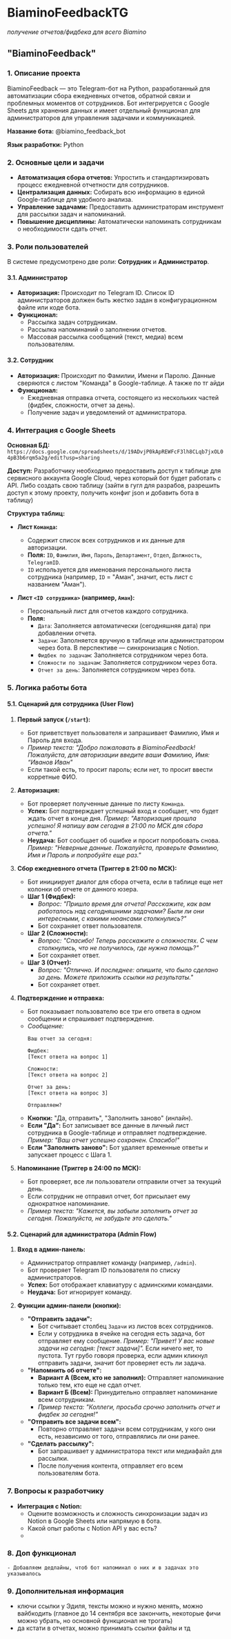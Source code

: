 # BiaminoFeedbackTG
*получение отчетов/фидбека для всего Biamino*

## "BiaminoFeedback"

### 1. Описание проекта
BiaminoFeedback — это Telegram-бот на Python, разработанный для автоматизации сбора ежедневных отчетов, обратной связи и проблемных моментов от сотрудников. Бот интегрируется с Google Sheets для хранения данных и имеет отдельный функционал для администраторов для управления задачами и коммуникацией.

**Название бота:** @biamino_feedback_bot

**Язык разработки:** Python

### 2. Основные цели и задачи
-   **Автоматизация сбора отчетов:** Упростить и стандартизировать процесс ежедневной отчетности для сотрудников.
-   **Централизация данных:** Собирать всю информацию в единой Google-таблице для удобного анализа.
-   **Управление задачами:** Предоставить администраторам инструмент для рассылки задач и напоминаний.
-   **Повышение дисциплины:** Автоматически напоминать сотрудникам о необходимости сдать отчет.

### 3. Роли пользователей
В системе предусмотрено две роли: **Сотрудник** и **Администратор**.

#### 3.1. Администратор
-   **Авторизация:** Происходит по Telegram ID. Список ID администраторов должен быть жестко задан в конфигурационном файле или коде бота.
-   **Функционал:**
    -   Рассылка задач сотрудникам.
    -   Рассылка напоминаний о заполнении отчетов.
    -   Массовая рассылка сообщений (текст, медиа) всем пользователям.

#### 3.2. Сотрудник
-   **Авторизация:** Происходит по Фамилии, Имени и Паролю. Данные сверяются с листом "Команда" в Google-таблице. А также по тг айди
-   **Функционал:**
    -   Ежедневная отправка отчета, состоящего из нескольких частей (фидбек, сложности, отчет за день).
    -   Получение задач и уведомлений от администратора.

### 4. Интеграция с Google Sheets
**Основная БД:** `https://docs.google.com/spreadsheets/d/19ADvjP0kApREWFcF3lh8CLqb7jxOL04pB3b6rqm5a2g/edit?usp=sharing`

**Доступ:** Разработчику необходимо предоставить доступ к таблице для сервисного аккаунта Google Cloud, через который бот будет работать с API. Либо создать свою таблицу (зайти в гугл для разрабов, разрешить доступ к этому проекту, получить конфиг json и добавить бота в таблицу)

**Структура таблиц:**
-   **Лист `Команда`:**
    -   Содержит список всех сотрудников и их данные для авторизации.
    -   **Поля:** `ID`, `Фамилия`, `Имя`, `Пароль`, `Департамент`, `Отдел`, `Должность`, `TelegramID`.
    -   `ID` используется для именования персонального листа сотрудника (например, `ID` = "Аман", значит, есть лист с названием "Аман").

-   **Лист `<ID сотрудника>` (например, `Аман`):**
    -   Персональный лист для отчетов каждого сотрудника.
    -   **Поля:**
        -   `Дата`: Заполняется автоматически (сегодняшняя дата) при добавлении отчета.
        -   `Задачи`: Заполняется вручную в таблице или администратором через бота. В перспективе — синхронизация с Notion.
        -   `Фидбек по задачам`: Заполняется сотрудником через бота.
        -   `Сложности по задачам`: Заполняется сотрудником через бота.
        -   `Отчет за день`: Заполняется сотрудником через бота.

### 5. Логика работы бота

#### 5.1. Сценарий для сотрудника (User Flow)
1.  **Первый запуск (`/start`):**
    -   Бот приветствует пользователя и запрашивает Фамилию, Имя и Пароль для входа.
    -   *Пример текста: "Добро пожаловать в BiaminoFeedback! Пожалуйста, для авторизации введите ваши Фамилию, Имя: “Иванов Иван"*
    -   Если такой есть, то просит пароль; если нет, то просит ввести корретные ФИО.

2.  **Авторизация:**
    -   Бот проверяет полученные данные по листу `Команда`.
    -   **Успех:** Бот подтверждает успешный вход и сообщает, что будет ждать отчет в конце дня. *Пример: "Авторизация прошла успешно! Я напишу вам сегодня в 21:00 по МСК для сбора отчета."*
    -   **Неудача:** Бот сообщает об ошибке и просит попробовать снова. *Пример: "Неверные данные. Пожалуйста, проверьте Фамилию, Имя и Пароль и попробуйте еще раз."*

3.  **Сбор ежедневного отчета (Триггер в 21:00 по МСК):**
    -   Бот инициирует диалог для сбора отчета, если в таблице еще нет колонки об отчете от данного юзера.
    -   **Шаг 1 (Фидбек):**
        -   *Вопрос: "Пришло время для отчета! Расскажите, как вам работалось над сегодняшними задачами? Были ли они интересными, с какими нюансами столкнулись?"*
        -   Бот сохраняет ответ пользователя.
    -   **Шаг 2 (Сложности):**
        -   *Вопрос: "Спасибо! Теперь расскажите о сложностях. С чем столкнулись, что не получилось, где нужна помощь?"*
        -   Бот сохраняет ответ.
    -   **Шаг 3 (Отчет):**
        -   *Вопрос: "Отлично. И последнее: опишите, что было сделано за день. Можете приложить ссылки на результаты."*
        -   Бот сохраняет ответ.

4.  **Подтверждение и отправка:**
    -   Бот показывает пользователю все три его ответа в одном сообщении и спрашивает подтверждение.
    -   *Сообщение:*
        ```
        Ваш отчет за сегодня:

        Фидбек:
        [Текст ответа на вопрос 1]

        Сложности:
        [Текст ответа на вопрос 2]

        Отчет за день:
        [Текст ответа на вопрос 3]

        Отправляем?
        ```
    -   **Кнопки:** "Да, отправить", "Заполнить заново" (инлайн).
    -   **Если "Да":** Бот записывает все данные в личный лист сотрудника в Google-таблице и отправляет подтверждение. *Пример: "Ваш отчет успешно сохранен. Спасибо!"*
    -   **Если "Заполнить заново":** Бот удаляет временные ответы и запускает процесс с Шага 1.

5.  **Напоминание (Триггер в 24:00 по МСК):**
    -   Бот проверяет, все ли пользователи отправили отчет за текущий день.
    -   Если сотрудник не отправил отчет, бот присылает ему однократное напоминание.
    -   *Пример текста: "Кажется, вы забыли заполнить отчет за сегодня. Пожалуйста, не забудьте это сделать."*

#### 5.2. Сценарий для администратора (Admin Flow)
1.  **Вход в админ-панель:**
    -   Администратор отправляет команду (например, `/admin`).
    -   Бот проверяет Telegram ID пользователя по списку администраторов.
    -   **Успех:** Бот отображает клавиатуру с админскими командами.
    -   **Неудача:** Бот игнорирует команду.

2.  **Функции админ-панели (кнопки):**
    -   **"Отправить задачи":**
        -   Бот считывает столбец `Задачи` из листов всех сотрудников.
        -   Если у сотрудника в ячейке на сегодня есть задача, бот отправляет ему сообщение. *Пример: "Привет! У вас новые задачи на сегодня: [текст задачи]".* Если ничего нет, то пустота. Тут грубо говоря проверка, если админ кликнул отправить задачи, значит бот проверяет есть ли задача.
    -   **"Напомнить об отчете":**
        -   **Вариант А (Всем, кто не заполнил):** Отправляет напоминание только тем, кто еще не сдал отчет.
        -   **Вариант Б (Всем):** Принудительно отправляет напоминание всем сотрудникам.
        -   *Пример текста: "Коллеги, просьба срочно заполнить отчет и фидбек за сегодня!"*
    -   **"Отправить все задачи всем":**
        -   Повторно отправляет задачи всем сотрудникам, у кого они есть, независимо от того, отправлялись ли они ранее.
    -   **"Сделать рассылку":**
        -   Бот запрашивает у администратора текст или медиафайл для рассылки.
        -   После получения контента, отправляет его всем пользователям бота.

### 7. Вопросы к разработчику
-   **Интеграция с Notion:**
    -   Оцените возможность и сложность синхронизации задач из Notion в Google Sheets или напрямую в бота.
    -   Какой опыт работы с Notion API у вас есть?
    -   
### 8. Доп функционал
    - Добавляем дедлайны, чтоб бот напоминал о них и в задачах это указывалось

### 9. Дополнительная информация
-   ключи ссылки у Эдиля, тексты можно и нужно менять, можно вайбкодить (главное до 14 сентября все закончить, некоторые фичи можно убрать, но основной функционал не трогать)
-   да кстати в отчетах, можно принимать ссылки файлы и тд